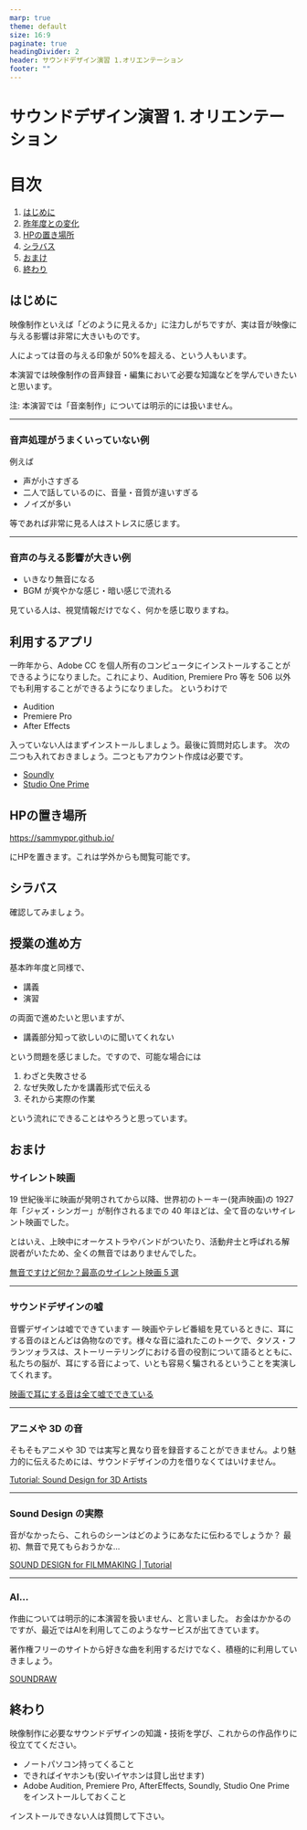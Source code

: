 ```yaml
---
marp: true
theme: default
size: 16:9
paginate: true
headingDivider: 2
header: サウンドデザイン演習 1.オリエンテーション
footer: ""
---
```


# サウンドデザイン演習 1. オリエンテーション<!-- omit in toc -->

# 目次<!-- omit in toc -->

1. [はじめに](#はじめに)
2. [昨年度との変化](#昨年度との変化)
3. [HPの置き場所](#hpの置き場所)
4. [シラバス](#シラバス)
5. [おまけ](#おまけ)
6. [終わり](#終わり)

## はじめに

映像制作といえば「どのように見えるか」に注力しがちですが、実は音が映像に与える影響は非常に大きいものです。

人によっては音の与える印象が 50%を超える、という人もいます。

本演習では映像制作の音声録音・編集において必要な知識などを学んでいきたいと思います。

注: 本演習では「音楽制作」については明示的には扱いません。

---

### 音声処理がうまくいっていない例

例えば

- 声が小さすぎる
- 二人で話しているのに、音量・音質が違いすぎる
- ノイズが多い

等であれば非常に見る人はストレスに感じます。

---

### 音声の与える影響が大きい例

- いきなり無音になる
- BGM が爽やかな感じ・暗い感じで流れる

見ている人は、視覚情報だけでなく、何かを感じ取りますね。

## 利用するアプリ

一昨年から、Adobe CC を個人所有のコンピュータにインストールすることができるようになりました。これにより、Audition, Premiere Pro 等を 506 以外でも利用することができるようになりました。
というわけで

- Audition
- Premiere Pro
- After Effects

入っていない人はまずインストールしましょう。最後に質問対応します。
次の二つも入れておきましょう。二つともアカウント作成は必要です。

- [Soundly](https://getsoundly.com/)
- [Studio One Prime](https://www.mi7.co.jp/products/presonus/studioone/prime/)

## HPの置き場所

https://sammyppr.github.io/

にHPを置きます。これは学外からも閲覧可能です。

## シラバス

確認してみましょう。

## 授業の進め方
基本昨年度と同様で、
- 講義
- 演習

の両面で進めたいと思いますが、

- 講義部分知って欲しいのに聞いてくれない

という問題を感じました。ですので、可能な場合には
1. わざと失敗させる
2. なぜ失敗したかを講義形式で伝える
3. それから実際の作業

という流れにできることはやろうと思っています。


## おまけ

### サイレント映画

19 世紀後半に映画が発明されてから以降、世界初のトーキー(発声映画)の 1927 年「ジャズ・シンガー」が制作されるまでの 40 年ほどは、全て音のないサイレント映画でした。

とはいえ、上映中にオーケストラやバンドがついたり、活動弁士と呼ばれる解説者がいたため、全くの無音ではありませんでした。

[無音ですけど何か？最高のサイレント映画 5 選](https://ciatr.jp/topics/308882)

---

### サウンドデザインの嘘

音響デザインは嘘でできています ― 映画やテレビ番組を見ているときに、耳にする音のほとんどは偽物なのです。様々な音に溢れたこのトークで、タソス・フランツォラスは、ストーリーテリングにおける音の役割について語るとともに、私たちの脳が、耳にする音によって、いとも容易く騙されるということを実演してくれます。

[映画で耳にする音は全て嘘でできている](https://www.youtube.com/watch?v=jDy5j0c6TrU)

---

### アニメや 3D の音

そもそもアニメや 3D では実写と異なり音を録音することができません。より魅力的に伝えるためには、サウンドデザインの力を借りなくてはいけません。

[Tutorial: Sound Design for 3D Artists](https://www.youtube.com/watch?v=jjBNjvNIlQ4)

---

### Sound Design の実際

音がなかったら、これらのシーンはどのようにあなたに伝わるでしょうか？
最初、無音で見てもらおうかな...

[SOUND DESIGN for FILMMAKING | Tutorial](https://www.youtube.com/watch?v=MwksKUJSZ9s)

---
### AI...
作曲については明示的に本演習を扱いません、と言いました。
お金はかかるのですが、最近ではAIを利用してこのようなサービスが出てきています。

著作権フリーのサイトから好きな曲を利用するだけでなく、積極的に利用していきましょう。

[SOUNDRAW](https://soundraw.io/ja)


## 終わり

映像制作に必要なサウンドデザインの知識・技術を学び、これからの作品作りに役立ててください。

- ノートパソコン持ってくること
- できればイヤホンも(安いイヤホンは貸し出せます)
- Adobe Audition, Premiere Pro, AfterEffects, Soundly, Studio One Prime をインストールしておくこと

インストールできない人は質問して下さい。
